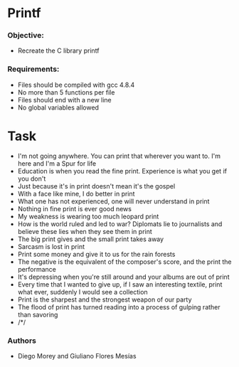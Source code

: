 # Printf
### Objective:
* Recreate the C library printf
### Requirements:
* Files should be compiled with gcc 4.8.4
* No more than 5 functions per file
* Files should end with a new line
* No global variables allowed

# Task

* I'm not going anywhere. You can print that wherever you want to. I'm here and I'm a Spur for life
* Education is when you read the fine print. Experience is what you get if you don't
* Just because it's in print doesn't mean it's the gospel
* With a face like mine, I do better in print
* What one has not experienced, one will never understand in print
* Nothing in fine print is ever good news
* My weakness is wearing too much leopard print
* How is the world ruled and led to war? Diplomats lie to journalists and believe these lies when they see them in print
* The big print gives and the small print takes away
* Sarcasm is lost in print
* Print some money and give it to us for the rain forests
* The negative is the equivalent of the composer's score, and the print the performance
* It's depressing when you're still around and your albums are out of print
* Every time that I wanted to give up, if I saw an interesting textile, print what ever, suddenly I would see a collection
* Print is the sharpest and the strongest weapon of our party
* The flood of print has turned reading into a process of gulping rather than savoring
* /*/

### Authors
* Diego Morey  and Giuliano Flores Mesías
